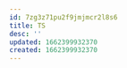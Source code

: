 ```yaml
---
id: 7zg3z71pu2f9jmjmcr2l8s6
title: TS
desc: ''
updated: 1662399932370
created: 1662399932370
---
```

